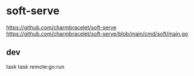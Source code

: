 # soft-serve

https://github.com/charmbracelet/soft-serve
https://github.com/charmbracelet/soft-serve/blob/main/cmd/soft/main.go

## dev

task 
task remote:go:run